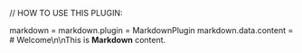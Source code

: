 // HOW TO USE THIS PLUGIN:

markdown = <PLUGIN>
markdown.plugin = MarkdownPlugin
markdown.data.content = # Welcome\n\nThis is **Markdown** content.
